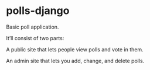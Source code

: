 # polls-django

Basic poll application.

It’ll consist of two parts:

A public site that lets people view polls and vote in them.

An admin site that lets you add, change, and delete polls.
